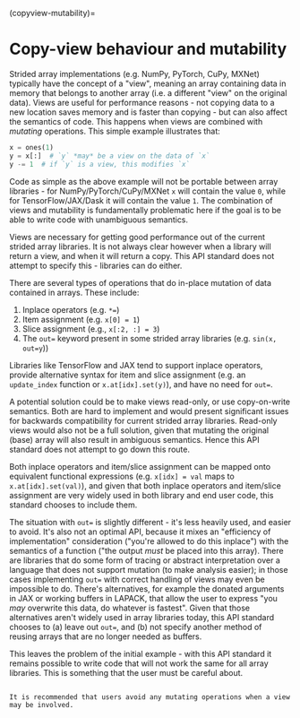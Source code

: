 (copyview-mutability)=

# Copy-view behaviour and mutability

Strided array implementations (e.g. NumPy, PyTorch, CuPy, MXNet) typically
have the concept of a "view", meaning an array containing data in memory that
belongs to another array (i.e. a different "view" on the original data).
Views are useful for performance reasons - not copying data to a new location
saves memory and is faster than copying - but can also affect the semantics
of code. This happens when views are combined with _mutating_ operations.
This simple example illustrates that:

```python
x = ones(1)
y = x[:]  # `y` *may* be a view on the data of `x`
y -= 1  # if `y` is a view, this modifies `x`
```

Code as simple as the above example will not be portable between array
libraries - for NumPy/PyTorch/CuPy/MXNet `x` will contain the value `0`,
while for TensorFlow/JAX/Dask it will contain the value `1`. The combination
of views and mutability is fundamentally problematic here if the goal is to
be able to write code with unambiguous semantics.

Views are necessary for getting good performance out of the current strided
array libraries. It is not always clear however when a library will return a
view, and when it will return a copy. This API standard does not attempt to
specify this - libraries can do either.

There are several types of operations that do in-place mutation of data
contained in arrays. These include:

1. Inplace operators (e.g. `*=`)
2. Item assignment (e.g. `x[0] = 1`)
3. Slice assignment (e.g., `x[:2, :] = 3`)
4. The `out=` keyword present in some strided array libraries (e.g. `sin(x, out=y`))

Libraries like TensorFlow and JAX tend to support inplace operators, provide
alternative syntax for item and slice assignment (e.g. an `update_index`
function or `x.at[idx].set(y)`), and have no need for `out=`.

A potential solution could be to make views read-only, or use copy-on-write
semantics. Both are hard to implement and would present significant issues
for backwards compatibility for current strided array libraries. Read-only
views would also not be a full solution, given that mutating the original
(base) array will also result in ambiguous semantics. Hence this API standard
does not attempt to go down this route.

Both inplace operators and item/slice assignment can be mapped onto
equivalent functional expressions (e.g. `x[idx] = val` maps to
`x.at[idx].set(val)`), and given that both inplace operators and item/slice
assignment are very widely used in both library and end user code, this
standard chooses to include them.

The situation with `out=` is slightly different - it's less heavily used, and
easier to avoid. It's also not an optimal API, because it mixes an
"efficiency of implementation" consideration ("you're allowed to do this
inplace") with the semantics of a function ("the output _must_ be placed into
this array). There are libraries that do some form of tracing or abstract
interpretation over a language that does not support mutation (to make
analysis easier); in those cases implementing `out=` with correct handling of
views may even be impossible to do. There's alternatives, for example the
donated arguments in JAX or working buffers in LAPACK, that allow the user to
express "you _may_ overwrite this data, do whatever is fastest". Given that
those alternatives aren't widely used in array libraries today, this API
standard chooses to (a) leave out `out=`, and (b) not specify another method
of reusing arrays that are no longer needed as buffers.

This leaves the problem of the initial example - with this API standard it
remains possible to write code that will not work the same for all array
libraries. This is something that the user must be careful about.

```{note}

It is recommended that users avoid any mutating operations when a view may be involved.
```
